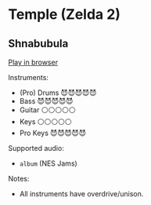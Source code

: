 # Temple \(Zelda 2\)

## Shnabubula


[Play in browser](http://pages.cs.wisc.edu/~tolly/customs/shnabubula/temple-zelda-2)

Instruments:

  * (Pro) Drums 😈😈😈😈😈
  * Bass 😈😈😈😈😈
  * Guitar ⚪️⚪️⚪️⚪️⚪️
  * Keys ⚪️⚪️⚪️⚪️⚪️
  * Pro Keys 😈😈😈😈😈

Supported audio:

  * `album` (NES Jams)

Notes:

  * All instruments have overdrive/unison.

